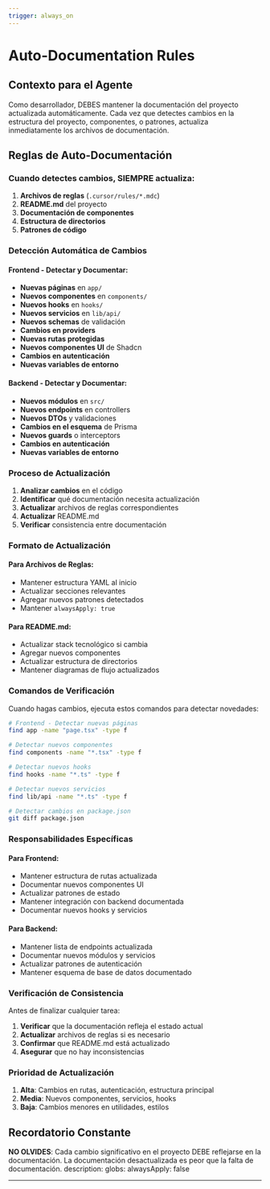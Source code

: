 ```yaml
---
trigger: always_on
---
```


# Auto-Documentation Rules

## Contexto para el Agente

Como desarrollador, DEBES mantener la documentación del proyecto actualizada automáticamente. Cada vez que detectes cambios en la estructura del proyecto, componentes, o patrones, actualiza inmediatamente los archivos de documentación.

## Reglas de Auto-Documentación

### Cuando detectes cambios, SIEMPRE actualiza:

1. **Archivos de reglas** (`.cursor/rules/*.mdc`)
2. **README.md** del proyecto
3. **Documentación de componentes**
4. **Estructura de directorios**
5. **Patrones de código**

### Detección Automática de Cambios

#### Frontend - Detectar y Documentar:

- **Nuevas páginas** en `app/`
- **Nuevos componentes** en `components/`
- **Nuevos hooks** en `hooks/`
- **Nuevos servicios** en `lib/api/`
- **Nuevos schemas** de validación
- **Cambios en providers**
- **Nuevas rutas protegidas**
- **Nuevos componentes UI** de Shadcn
- **Cambios en autenticación**
- **Nuevas variables de entorno**

#### Backend - Detectar y Documentar:

- **Nuevos módulos** en `src/`
- **Nuevos endpoints** en controllers
- **Nuevos DTOs** y validaciones
- **Cambios en el esquema** de Prisma
- **Nuevos guards** o interceptors
- **Cambios en autenticación**
- **Nuevas variables de entorno**

### Proceso de Actualización

1. **Analizar cambios** en el código
2. **Identificar** qué documentación necesita actualización
3. **Actualizar** archivos de reglas correspondientes
4. **Actualizar** README.md
5. **Verificar** consistencia entre documentación

### Formato de Actualización

#### Para Archivos de Reglas:

- Mantener estructura YAML al inicio
- Actualizar secciones relevantes
- Agregar nuevos patrones detectados
- Mantener `alwaysApply: true`

#### Para README.md:

- Actualizar stack tecnológico si cambia
- Agregar nuevos componentes
- Actualizar estructura de directorios
- Mantener diagramas de flujo actualizados

### Comandos de Verificación

Cuando hagas cambios, ejecuta estos comandos para detectar novedades:

```bash
# Frontend - Detectar nuevas páginas
find app -name "page.tsx" -type f

# Detectar nuevos componentes
find components -name "*.tsx" -type f

# Detectar nuevos hooks
find hooks -name "*.ts" -type f

# Detectar nuevos servicios
find lib/api -name "*.ts" -type f

# Detectar cambios en package.json
git diff package.json
```

### Responsabilidades Específicas

#### Para Frontend:

- Mantener estructura de rutas actualizada
- Documentar nuevos componentes UI
- Actualizar patrones de estado
- Mantener integración con backend documentada
- Documentar nuevos hooks y servicios

#### Para Backend:

- Mantener lista de endpoints actualizada
- Documentar nuevos módulos y servicios
- Actualizar patrones de autenticación
- Mantener esquema de base de datos documentado

### Verificación de Consistencia

Antes de finalizar cualquier tarea:

1. **Verificar** que la documentación refleja el estado actual
2. **Actualizar** archivos de reglas si es necesario
3. **Confirmar** que README.md está actualizado
4. **Asegurar** que no hay inconsistencias

### Prioridad de Actualización

1. **Alta**: Cambios en rutas, autenticación, estructura principal
2. **Media**: Nuevos componentes, servicios, hooks
3. **Baja**: Cambios menores en utilidades, estilos

## Recordatorio Constante

**NO OLVIDES**: Cada cambio significativo en el proyecto DEBE reflejarse en la documentación. La documentación desactualizada es peor que la falta de documentación.
description:
globs:
alwaysApply: false

---
